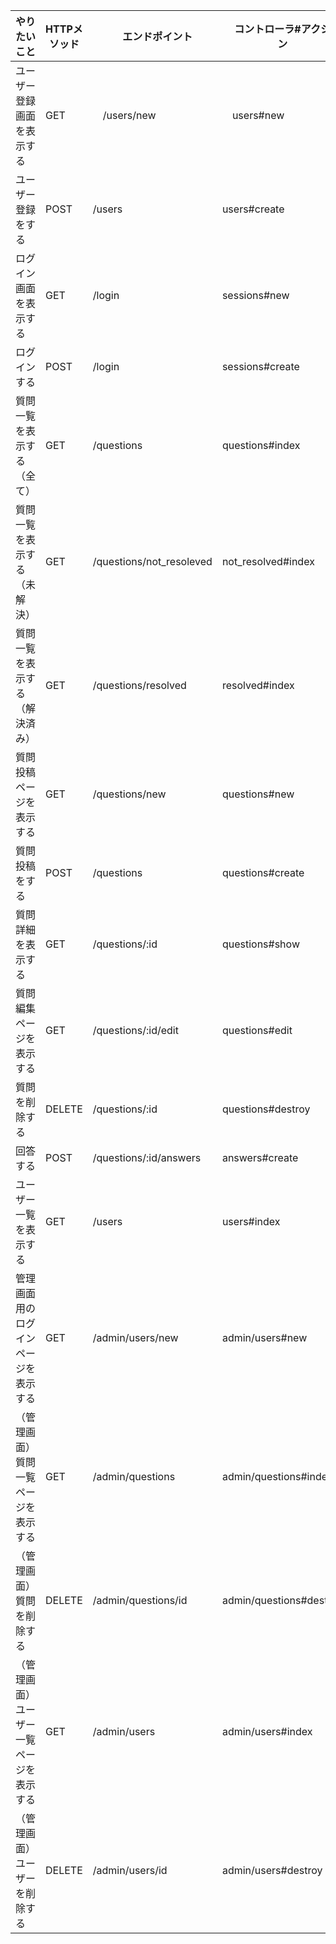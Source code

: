 |  やりたいこと  |  HTTPメソッド  |　エンドポイント  |　コントローラ#アクション
| ---- | ---- | ---- | ---- | 
|  ユーザー登録画面を表示する | GET  |　/users/new　|　users#new
|ユーザー登録をする	|	POST | /users | users#create
|ログイン画面を表示する| 	GET | /login | sessions#new		
|ログインする	| POST | /login | sessions#create
|質問一覧を表示する（全て）|	GET | /questions | questions#index		
|質問一覧を表示する（未解決）|GET|/questions/not_resoleved| not_resolved#index			
|質問一覧を表示する（解決済み）|GET|/questions/resolved|resolved#index			
|質問投稿ページを表示する|	GET | /questions/new | questions#new		
|質問投稿をする			|POST | /questions | questions#create
|質問詳細を表示する		|GET | /questions/:id | questions#show
|質問編集ページを表示する|	GET | /questions/:id/edit| questions#edit		
|質問を削除する			| DELETE | /questions/:id| questions#destroy
|回答する			| POST | /questions/:id/answers | answers#create
|ユーザー一覧を表示する|GET | /users | users#index		
|管理画面用のログインページを表示する|GET|/admin/users/new|admin/users#new		
|（管理画面）質問一覧ページを表示する|GET| /admin/questions| admin/questions#index			
|（管理画面）質問を削除する			|DELETE| /admin/questions/id|admin/questions#destroy
|（管理画面）ユーザー一覧ページを表示する|GET| /admin/users|admin/users#index		
|（管理画面）ユーザーを削除する			| DELETE|/admin/users/id|admin/users#destroy
